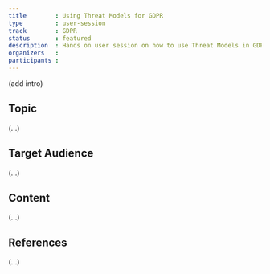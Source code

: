 ```yaml
---
title        : Using Threat Models for GDPR
type         : user-session
track        : GDPR
status       : featured
description  : Hands on user session on how to use Threat Models in GDPR mappings
organizers   :
participants :
---
```


(add intro)

## Topic

(...)

## Target Audience

(...)

## Content

(...)

## References

(...)
